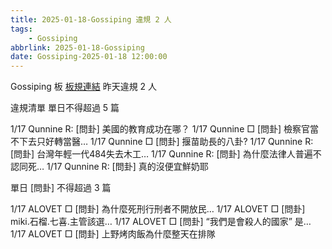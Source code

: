 ```yaml
---
title: 2025-01-18-Gossiping 違規 2 人
tags:
    - Gossiping
abbrlink: 2025-01-18-Gossiping
date: Gossiping-2025-01-18 12:00:00
---
```

Gossiping 板 [板規連結](https://www.ptt.cc/bbs/Gossiping/M.1637425085.A.07D.html)
昨天違規 2 人
<!-- more -->

違規清單
單日不得超過 5 篇

1/17 Qunnine R: [問卦] 美國的教育成功在哪？
1/17 Qunnine □ [問卦] 檢察官當不下去只好轉當醫…
1/17 Qunnine □ [問卦] 揠苗助長的八卦?
1/17 Qunnine R: [問卦] 台灣年輕一代484失去木工…
1/17 Qunnine R: [問卦] 為什麼法律人普遍不認同死…
1/17 Qunnine R: [問卦] 真的沒便宜鮮奶耶

單日 [問卦] 不得超過 3 篇

1/17 ALOVET □ [問卦] 為什麼死刑行刑者不開放民…
1/17 ALOVET □ [問卦] miki.石榴.七喜.主管該選…
1/17 ALOVET □ [問卦] “我們是會殺人的國家”                 是…
1/17 ALOVET □ [問卦] 上野烤肉飯為什麼整天在排隊